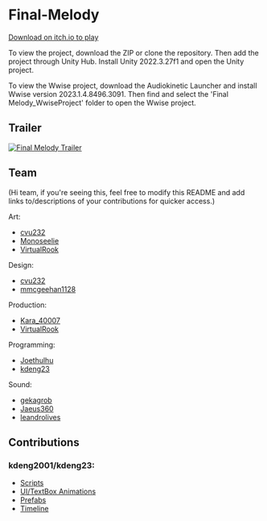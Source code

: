# Final-Melody
[Download on itch.io to play](https://kdeng23.itch.io/final-melody)

To view the project, download the ZIP or clone the repository. Then add the project through Unity Hub. Install Unity 2022.3.27f1 and open the Unity project.

To view the Wwise project, download the Audiokinetic Launcher and install Wwise version 2023.1.4.8496.3091. Then find and select the 'Final Melody_WwiseProject' folder to open the Wwise project.

## Trailer
[![Final Melody Trailer](http://img.youtube.com/vi/w_Rd24axrq4/0.jpg)](https://www.youtube.com/watch?v=w_Rd24axrq4)

## Team
(Hi team, if you're seeing this, feel free to modify this README and add links to/descriptions of your contributions for quicker access.)

Art:
* [cvu232](https://cvu232.itch.io/)
* [Monoseelie](https://monoseelie.itch.io/)
* [VirtualRook](https://virtualrook.itch.io/)

Design:
* [cvu232](https://cvu232.itch.io/)
* [mmcgeehan1128](https://mmcgeehan1128.itch.io/)

Production:
* [Kara_40007](https://kara-40007.itch.io/)
* [VirtualRook](https://virtualrook.itch.io/)

Programming:
* [Joethulhu](https://joethulhu.itch.io/)
* [kdeng23](https://kdeng23.itch.io/)

Sound:
* [gekagrob](https://gekagrob.itch.io/)
* [Jaeus360](https://jaeus360.itch.io/)
* [leandrolives](https://leandrolives.itch.io/)

## Contributions

### kdeng2001/kdeng23:
* [Scripts](https://github.com/kdeng2001/Final-Melody/tree/main/Assets/Scripts/KDScripts)
* [UI/TextBox Animations](https://github.com/kdeng2001/Final-Melody/tree/main/Assets/Animations)
* [Prefabs](https://github.com/kdeng2001/Final-Melody/tree/main/Assets/Prefabs/KDPrefabs)
* [Timeline](https://github.com/kdeng2001/Final-Melody/tree/main/Assets/CutsceneTimelines)
